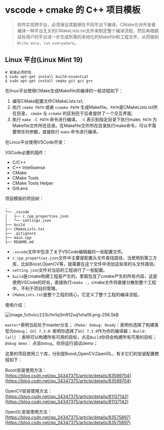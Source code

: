 # vscode + cmake 的 C++ 项目模板

> 软件实现跨平台，必须保证其能够在不同平台下编译。CMake允许开发者编译一种平台无关的CMakeLists.txt文件来制定整个编译流程，然后再根据目标用户的平台进一步生成所需的本地化的Makefile和工程文件，从而做到 `Write once, run everywhere`。

## Linux 平台(Linux Mint 19)

```shell
# 安装必须的包
$ sudo apt-get install build-essential
$ sudo apt-get install cmake git gcc g++
```

在linux平台使用CMake生成Makefile并编译的一般流程如下：

1. 编写CMake配置文件CMakeLists.txt;
2. 执行  `cmake PATH` 或者 `ccmake PATH` 生成Makefile。`PATH`是CMakeLists.txt所在目录， `cmake` 与 `ccmake` 的区别在于后者提供了一个交互界面;
3. 执行 `make -C PATH` 命令进行编译。 `-C` 表示到指定目录下执行make, `PATH` 为Makefile文件所在目录。在Makefile文件所在目录执行make命令，可以不需要带任何参数，直接执行 `make` 命令进行编译。

在Linux平台使用VSCode开发：

VSCode必要的插件：

+ C/C++
+ C++ Intellisense
+ CMake
+ CMake Tools
+ CMake Tools Helper
+ GitLens


项目模板的项目树：
```shell
.
└── .vscode
│   ├── c_cpp_properties.json
│   └── settings.json
├── build
├── CMakeLists.txt
├── .gitignore
├── main.cpp
├── README.md
```

+ `.vscode`文件中包含了关于VSCode编辑器的一些配置文件。
+ `c_cpp_properties.json`文件中主要是配置头文件查找路径，当使用到第三方库，比如Boost,OpenCV等，就需要在这个文件中添加这些库的头文件路径。
+ `setting.json`文件对当前的工程进行了一些配置。
+ `build`是cmake构建工程是产生的，里面包含了cmake产生的所有内容，这是使用VSCode的好处，直接执行`cmake .`，cmake文件将直接分散到整个工程中，不利于项目的管理。
+ `CMakeLists.txt`是整个工程的核心，它定义了整个工程的编译流程。

使用介绍：

![image_1cttvicc233u1m1q3m912uq1vha19.png-256.5kB][1]

`master*`表明当前处于master分支；
`CMake: Debug: Ready`：表明你选择了构建类型为`Debug`；
`GCC 7.3.0`: 表明你选择了`GCC 7.3.0`作为你的编译器；
`Build: [all]` ：表明可以构建所有可用的目标，点击`Build`你将会构建所有可用的目标；
`Debug demo`： 点击`Debug`，你将运行调试demo；

这里的项目使用三个库，分别是Boost,OpenCV,OpenGL，有关它们的安装配置教程如下：

Boost安装使用方法：[https://blog.csdn.net/qq_34347375/article/details/83589704](https://blog.csdn.net/qq_34347375/article/details/83589704)

OpenCV安装使用方法：[https://blog.csdn.net/qq_34347375/article/details/81137142](https://blog.csdn.net/qq_34347375/article/details/81137142)

OpenGL安装使用方法：[https://blog.csdn.net/qq_34347375/article/details/83575897](https://blog.csdn.net/qq_34347375/article/details/83575897)

 [1]: http://static.zybuluo.com/azmddy/db5wyqz0woxx0ndnk2wqx003/image_1cttvicc233u1m1q3m912uq1vha19.png